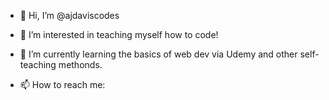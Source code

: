 - 👋 Hi, I’m @ajdaviscodes
- 👀 I’m interested in teaching myself how to code!
- 🌱 I’m currently learning the basics of web dev via Udemy and other self-teaching methonds.

- 📫 How to reach me: 

<!---
ajdaviscodes/ajdaviscodes is a ✨ special ✨ repository because its `README.md` (this file) appears on your GitHub profile.
You can click the Preview link to take a look at your changes.
--->
